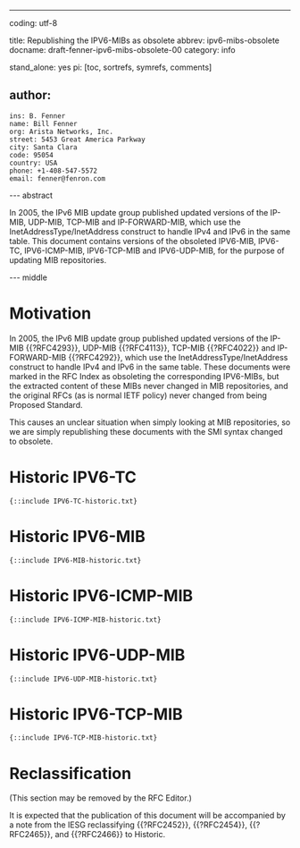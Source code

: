 ---
coding: utf-8

title: Republishing the IPV6-MIBs as obsolete
abbrev: ipv6-mibs-obsolete
docname: draft-fenner-ipv6-mibs-obsolete-00
category: info

stand_alone: yes
pi: [toc, sortrefs, symrefs, comments]

author:
  -
    ins: B. Fenner
    name: Bill Fenner
    org: Arista Networks, Inc.
    street: 5453 Great America Parkway
    city: Santa Clara
    code: 95054
    country: USA
    phone: +1-408-547-5572
    email: fenner@fenron.com

--- abstract

In 2005, the IPv6 MIB update group published
updated versions of the IP-MIB, UDP-MIB,
TCP-MIB and IP-FORWARD-MIB,
which use the InetAddressType/InetAddress
construct to handle IPv4 and IPv6 in the same table.
This document contains versions of the obsoleted
IPV6-MIB, IPV6-TC, IPV6-ICMP-MIB, IPV6-TCP-MIB
and IPV6-UDP-MIB, for the purpose of updating
MIB repositories.

--- middle

# Motivation

In 2005, the IPv6 MIB update group published
updated versions of the IP-MIB {{?RFC4293}}, UDP-MIB {{?RFC4113}},
TCP-MIB {{?RFC4022}} and IP-FORWARD-MIB {{?RFC4292}},
which use the InetAddressType/InetAddress
construct to handle IPv4 and IPv6 in the same table.
These documents were marked in the RFC Index as
obsoleting the corresponding IPV6-MIBs, but the
extracted content of these MIBs never changed in
MIB repositories, and the original RFCs (as is normal
IETF policy) never changed from being Proposed Standard.

This causes an unclear situation when simply looking at
MIB repositories, so we are simply republishing these
documents with the SMI syntax changed to obsolete.

# Historic IPV6-TC

~~~~
{::include IPV6-TC-historic.txt}
~~~~

# Historic IPV6-MIB

~~~~
{::include IPV6-MIB-historic.txt}
~~~~

# Historic IPV6-ICMP-MIB

~~~~
{::include IPV6-ICMP-MIB-historic.txt}
~~~~

# Historic IPV6-UDP-MIB

~~~~
{::include IPV6-UDP-MIB-historic.txt}
~~~~

# Historic IPV6-TCP-MIB

~~~~
{::include IPV6-TCP-MIB-historic.txt}
~~~~

# Reclassification

(This section may be removed by the RFC Editor.)

It is expected that the publication of this document
will be accompanied by a note from the IESG reclassifying
{{?RFC2452}},
{{?RFC2454}},
{{?RFC2465}},
and
{{?RFC2466}}
to Historic.
